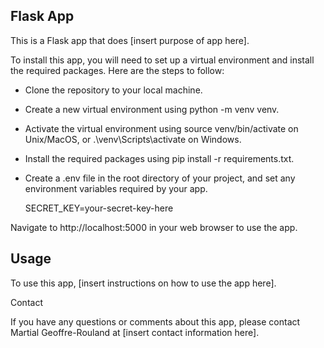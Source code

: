 ## Flask App

This is a Flask app that does [insert purpose of app here].

To install this app, you will need to set up a virtual environment and install the required packages. Here are the steps to follow:

- Clone the repository to your local machine.
- Create a new virtual environment using python -m venv venv.
- Activate the virtual environment using source venv/bin/activate on Unix/MacOS, or .\venv\Scripts\activate on Windows.
- Install the required packages using pip install -r requirements.txt.
- Create a .env file in the root directory of your project, and set any environment variables required by your app.

  SECRET_KEY=your-secret-key-here

Navigate to http://localhost:5000 in your web browser to use the app.

## Usage

To use this app, [insert instructions on how to use the app here].

Contact

If you have any questions or comments about this app, please contact Martial Geoffre-Rouland at [insert contact information here].
